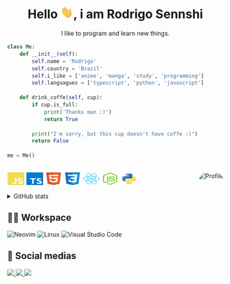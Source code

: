 <div align="center">
  <h1>Hello <img src="https://raw.githubusercontent.com/ABSphreak/ABSphreak/master/gifs/Hi.gif" width="30px">, i am Rodrigo Sennshi</h1>
  <p>I like to program and learn new things.</p>
</div>

```python
class Me:
    def __init__(self):
        self.name = 'Rodrigo'
        self.country = 'Brazil'
        self.i_like = ['anime', 'manga', 'study', 'programming']
        self.languagues = ['typescript', 'python', 'javascript']
        
    def drink_coffe(self, cup):
        if cup.is_full:
            print('Thanks man :)')
            return True

        print("I'm sorry, but this cup doesn't have coffe :(")
        return False
      
me = Me()
```

<div style="display: inline_block"><br>
  <img align="center" alt="Js" height="30" width="40" src="https://raw.githubusercontent.com/devicons/devicon/master/icons/javascript/javascript-plain.svg">
  <img align="center" alt="Ts" height="30" width="40" src="https://raw.githubusercontent.com/devicons/devicon/master/icons/typescript/typescript-plain.svg">
  <img align="center" alt="HTML" height="30" width="40" src="https://raw.githubusercontent.com/devicons/devicon/master/icons/html5/html5-original.svg">
  <img align="center" alt="CSS" height="30" width="40" src="https://raw.githubusercontent.com/devicons/devicon/master/icons/css3/css3-original.svg">
  <img align="center" alt="React" height="30" width="40" src="https://raw.githubusercontent.com/devicons/devicon/master/icons/react/react-original.svg">
  <img align="center" alt="NodeJs" height="30" width="40" src="https://raw.githubusercontent.com/devicons/devicon/master/icons/nodejs/nodejs-original.svg">
  <img align="center" alt="Python" height="30" width="40" src="https://raw.githubusercontent.com/devicons/devicon/master/icons/python/python-original.svg">
  <img alt="Profile" align="right" height="170" style="border-radius: 20px;" src="https://github.com/rodrigosj7.png" />
</div>

<br/>
<details>
  <summary>GitHub stats</summary>
  <img src="https://github-readme-stats.vercel.app/api?username=rodrigosj7&show_icons=true&count_private=true&theme=dracula" alt="stats"/>
  <img src="https://github-readme-stats.vercel.app/api/top-langs/?username=rodrigosj7&layout=compact&langs_count=7&hide=html,shell,css&theme=dracula" alt="top langs"/>
</details>

## 👨‍💻 Workspace
![Neovim](https://img.shields.io/badge/NeoVim-%2357A143.svg?&style=for-the-badge&logo=neovim&logoColor=white)
![Linux](https://img.shields.io/badge/Linux-232323?style=for-the-badge&logo=linux&logoColor=white)
![Visual Studio Code](https://img.shields.io/badge/Visual%20Studio%20Code-0078d7.svg?style=for-the-badge&logo=visual-studio-code&logoColor=white)

<!-- Recently a purchased an computer
  ![Android-os](https://img.shields.io/badge/Android-3DDC84?style=for-the-badge&logo=android&logoColor=white)
  ![Termux](https://img.shields.io/badge/Termux-323330?style=for-the-badge&logo=windows-terminal&logoColor=white)
-->

<div align="left">
  <h2>📔 Social medias</h2>
  <a href="https://www.linkedin.com/in/rodrigo-sennshi/">
    <img src="https://img.shields.io/badge/LinkedIn-0077B5?style=for-the-badge&logo=linkedin&logoColor=white" />
  </a>
  <a href="https://github.com/sennshi">
    <img src="https://img.shields.io/badge/GitHub-100000?style=for-the-badge&logo=github&logoColor=white" />
  </a>
  <a href="mailto:sennshi.rodrigo@gmail.com">
    <img src="https://img.shields.io/badge/Gmail-D14836?style=for-the-badge&logo=gmail&logoColor=white" />
  </a>
</div>
